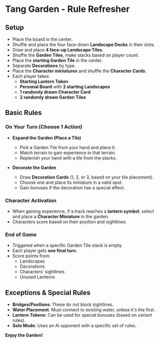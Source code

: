 # Tang Garden - Rule Refresher

## Setup
- Place the board in the center.
- Shuffle and place the four face-down **Landscape Decks** in their slots.
- Draw and place **4 face-up Landscape Tiles**.
- Shuffle the **Garden Tiles**, make stacks based on player count.
- Place the **starting Garden Tile** in the center.
- Separate **Decorations** by type.
- Place the **Character miniatures** and shuffle the **Character Cards**.
- Each player takes:
  - **Starting Lantern Token**
  - **Personal Board** with **2 starting Landscapes**
  - **1 randomly drawn Character Card**
  - **2 randomly drawn Garden Tiles**
  
## Basic Rules
### On Your Turn (Choose 1 Action)
- **Expand the Garden (Place a Tile)**
  - Pick a Garden Tile from your hand and place it.
  - Match terrain to gain experience in that terrain.
  - Replenish your hand with a tile from the stacks.

- **Decorate the Garden**
  - Draw **Decoration Cards** (1, 2, or 3, based on your tile placement).
  - Choose one and place its miniature in a valid spot.
  - Gain bonuses if the decoration has a special effect.

### Character Activation
- When gaining experience, if a track reaches a **lantern symbol**, select and place a **Character Miniature** in the garden.
- Characters score based on their position and sightlines.

### End of Game
- Triggered when a specific Garden Tile stack is empty.
- Each player gets **one final turn**.
- Score points from:
  - Landscapes
  - Decorations
  - Characters' sightlines
  - Unused Lanterns
  
## Exceptions & Special Rules
- **Bridges/Pavilions**: These do not block sightlines.
- **Water Placement**: Must connect to existing water, unless it's the first.
- **Lantern Tokens**: Can be used for special bonuses (based on variant rules).
- **Solo Mode**: Uses an AI opponent with a specific set of rules.
  
**Enjoy the Garden!**

